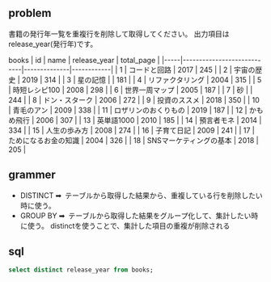## problem
書籍の発行年一覧を重複行を削除して取得してください。
出力項目はrelease_year(発行年)です。

books
| id  | name                       | release_year | total_page |
|-----|----------------------------|--------------|------------|
| 1   | コードと回路               | 2017         | 245        |
| 2   | 宇宙の歴史                 | 2019         | 314        |
| 3   | 星の記憶                   |              | 181        |
| 4   | リファクタリング           | 2004         | 315        |
| 5   | 時短レシピ100              | 2008         | 298        |
| 6   | 世界一周マップ             | 2005         | 187        |
| 7   | 砂                         |              | 244        |
| 8   | ドン・スターク             | 2006         | 272        |
| 9   | 投資のススメ               | 2018         | 350        |
| 10  | 青毛のアン                 | 2009         | 338        |
| 11  | ロザリンのおくりもの       | 2019         | 187        |
| 12  | かもめ飛行                 | 2006         | 307        |
| 13  | 英単語1000                 | 2010         | 185        |
| 14  | 預言者モネ                 | 2014         | 334        |
| 15  | 人生の歩み方               | 2008         | 274        |
| 16  | 子育て日記                 | 2009         | 241        |
| 17  | ためになるお金の知識       | 2004         | 326        |
| 18  | SNSマーケティングの基本    | 2018         | 205        |

## grammer

- DISTINCT
➡︎ テーブルから取得した結果から、重複している行を削除したい時に使う。
- GROUP BY
➡︎ テーブルから取得した結果をグループ化して、集計したい時に使う。
distinctを使うことで、集計した項目の重複が削除される


## sql

```sql
select distinct release_year from books;
```
